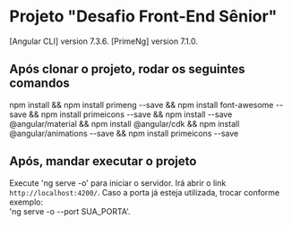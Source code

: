 # Projeto "Desafio Front-End Sênior"
[Angular CLI] version 7.3.6.
[PrimeNg] version 7.1.0.

## Após clonar o projeto, rodar os seguintes comandos
npm install &&
npm install primeng --save &&
npm install font-awesome --save &&
npm install primeicons --save &&
npm install --save @angular/material &&
npm install @angular/cdk &&
npm install @angular/animations --save &&
npm install primeicons --save

## Após, mandar executar o projeto
Execute 'ng serve -o' para iniciar o servidor. Irá abrir o link `http://localhost:4200/`. Caso a porta já esteja utilizada, trocar conforme exemplo:  
'ng serve -o --port SUA_PORTA'.

